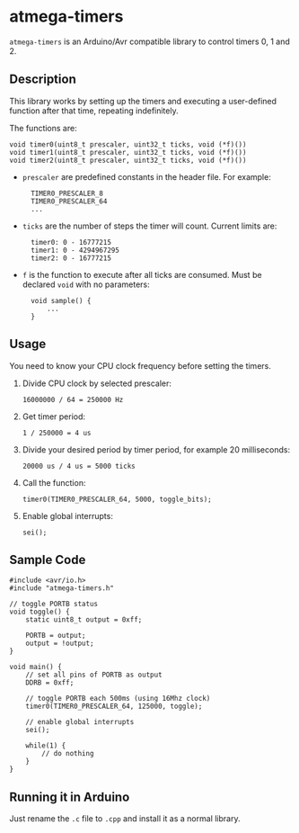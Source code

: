 # atmega-timers

`atmega-timers` is an Arduino/Avr compatible library to control timers 0, 1 and 2.

## Description

This library works by setting up the timers and executing a user-defined function after
that time, repeating indefinitely.

The functions are:

	void timer0(uint8_t prescaler, uint32_t ticks, void (*f)())
	void timer1(uint8_t prescaler, uint32_t ticks, void (*f)())
	void timer2(uint8_t prescaler, uint32_t ticks, void (*f)())

- `prescaler` are predefined constants in the header file. For example:

		TIMER0_PRESCALER_8
		TIMER0_PRESCALER_64
		...

- `ticks` are the number of steps the timer will count. Current limits are:

		timer0: 0 - 16777215
		timer1: 0 - 4294967295
		timer2: 0 - 16777215
	
- `f` is the function to execute after all ticks are consumed. Must be declared `void`
with no parameters:
	
		void sample() {
			...
		}
	
## Usage

You need to know your CPU clock frequency before setting the timers.

1. Divide CPU clock by selected prescaler:
	
	`16000000 / 64 = 250000 Hz`

2. Get timer period:
	
	`1 / 250000 = 4 us`
	
3. Divide your desired period by timer period, for example 20 milliseconds:
	
	`20000 us / 4 us = 5000 ticks`

4. Call the function:
	
	`timer0(TIMER0_PRESCALER_64, 5000, toggle_bits);`

5. Enable global interrupts:
	
	`sei();`
	
## Sample Code

	#include <avr/io.h>
	#include "atmega-timers.h"

	// toggle PORTB status
	void toggle() {
		static uint8_t output = 0xff;

		PORTB = output;
		output = !output;
	}

	void main() {
		// set all pins of PORTB as output
		DDRB = 0xff;
		
		// toggle PORTB each 500ms (using 16Mhz clock)
		timer0(TIMER0_PRESCALER_64, 125000, toggle);
		
		// enable global interrupts
		sei();

		while(1) {
			// do nothing
		}
	}

## Running it in Arduino

Just rename the `.c` file to `.cpp` and install it as a normal library.
